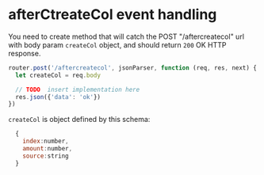 # afterCtreateCol event handling

You need to create method that will catch the POST "/aftercreatecol" url with body param `createCol` object, and should return `200` OK HTTP response.

```javascript
router.post('/aftercreatecol', jsonParser, function (req, res, next) {
  let createCol = req.body

  // TODO  insert implementation here
  res.json({'data': 'ok'})
})
```
`createCol` is object defined by this schema:

```javascript
  {
    index:number,
    amount:number,
    source:string
  }
  ```